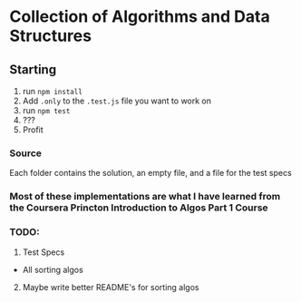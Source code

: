 # Collection of Algorithms and Data Structures

## Starting
1. run `npm install`
2. Add `.only` to the `.test.js` file you want to work on
3. run `npm test`
4. ???
5. Profit

### Source
  Each folder contains the solution, an empty file, and a file for the test specs


### Most of these implementations are what I have learned from the Coursera Princton Introduction to Algos Part 1 Course

### TODO:
1. Test Specs
  * All sorting algos
2. Maybe write better README's for sorting algos
